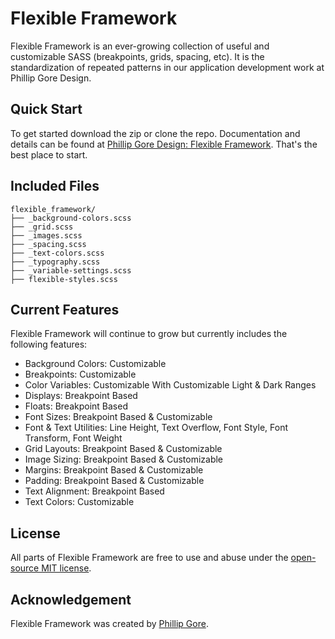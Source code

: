 # Flexible Framework

Flexible Framework is an ever-growing collection of useful and customizable SASS (breakpoints, grids, spacing, etc). It is the standardization of repeated patterns in our application development work at Phillip Gore Design.

## Quick Start

To get started download the zip or clone the repo. Documentation and details can be found at [Phillip Gore Design: Flexible Framework](phillipgoredesign.com/flexible-framework "Phillip Gore Design"). That's the best place to start.

## Included Files
```
flexible_framework/
├── _background-colors.scss
├── _grid.scss
├── _images.scss
├── _spacing.scss
├── _text-colors.scss
├── _typography.scss
├── _variable-settings.scss
├── flexible-styles.scss

```

## Current Features

Flexible Framework will continue to grow but currently includes the following features:

- Background Colors: Customizable
- Breakpoints: Customizable
- Color Variables: Customizable With Customizable Light & Dark Ranges
- Displays: Breakpoint Based
- Floats: Breakpoint Based
- Font Sizes: Breakpoint Based & Customizable
- Font & Text Utilities: Line Height, Text Overflow, Font Style, Font Transform, Font Weight
- Grid Layouts: Breakpoint Based & Customizable
- Image Sizing: Breakpoint Based & Customizable
- Margins: Breakpoint Based & Customizable
- Padding: Breakpoint Based & Customizable
- Text Alignment: Breakpoint Based
- Text Colors: Customizable

## License

All parts of Flexible Framework are free to use and abuse under the [open-source MIT license](https://github.com/phillipgore/flexible-framework/blob/master/LICENSE.md).

## Acknowledgement

Flexible Framework was created by [Phillip Gore](https://phillipgoredesign.com).